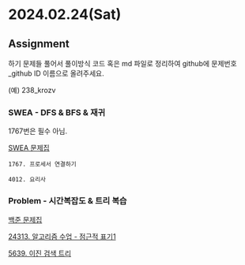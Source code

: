 # 2024.02.24(Sat)

## Assignment

하기 문제들 풀어서 풀이방식 코드 혹은 md 파일로 정리하여 github에 문제번호_github ID 이름으로 올려주세요.

(예) 238_krozv

### SWEA - DFS & BFS & 재귀

1767번은 필수 아님.

[SWEA 문제집](https://swexpertacademy.com/main/talk/solvingClub/clubView.do?solveclubId=AY2i7WQ6i8EDFAXh)

    1767. 프로세서 연결하기

    4012. 요리사

### Problem - 시간복잡도 & 트리 복습

[백준 문제집](https://www.acmicpc.net/group/workbook/view/19984/66818)

[24313. 알고리즘 수업 - 점근적 표기1](https://www.acmicpc.net/problem/24313)

[5639. 이진 검색 트리](https://www.acmicpc.net/problem/5639)